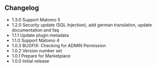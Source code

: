 ## Changelog

* 1.3.0 Support Matomo 5
* 1.2.0 Security update (SQL Injection), add german translation, update documentation and faq
* 1.1.1 Update plugin metadata
* 1.1.0 Support Matomo 4
* 1.0.3 BUGFIX: Checking for ADMIN Permission
* 1.0.2 Version number set
* 1.0.1 Prepare for Marketplace
* 1.0.0 Initial release
